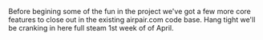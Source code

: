 Before begining some of the fun in the project we've got a few more core 
features to close out in the existing airpair.com code base. Hang tight
we'll be cranking in here full steam 1st week of of April.
